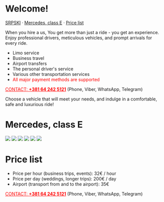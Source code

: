 # Welcome!

[SRPSKI](/) · [Mercedes, class E](#mercedes-class-e) · [Price list](#price-list)

When you hire a us, You get more than just a ride - you get an experience.
Enjoy professional drivers, meticulous vehicles, and prompt arrivals for every ride.

- Limo service
- Business travel
- Airport transfers
- The personal driver's service
- Various other transportation services
- <a style="color:red">All major payment methods are supported</a>

<a href="tel:+381642425121" style="color:red">CONTACT: <strong>+381 64 242 5121</strong></a> (Phone, Viber, WhatsApp, Telegram)

Choose a vehicle that will meet your needs, and indulge in a comfortable, safe and luxurious ride!

# Mercedes, class E

![](/images/001.jpg)
![](/images/002.jpeg)
![](/images/003.jpg)
![](/images/004.jpg)
![](/images/005.jpg)
![](/images/006.jpg)

# Price list

- Price per hour (business trips, events):      32€ / hour
- Price per day (weddings, longer trips):       200€ / day
- Airport (transport from and to the airport):  35€

<a href="tel:+381642425121" style="color:red">CONTACT: <strong>+381 64 242 5121</strong></a> (Phone, Viber, WhatsApp, Telegram)